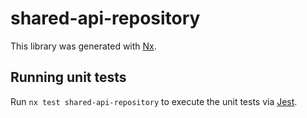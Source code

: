 # shared-api-repository

This library was generated with [Nx](https://nx.dev).

## Running unit tests

Run `nx test shared-api-repository` to execute the unit tests via [Jest](https://jestjs.io).
